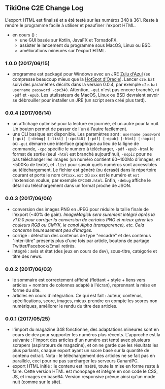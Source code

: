 ## TikiOne C2E Change Log

L'export HTML est finalisé et a été testé sur les numéros 348 à 361. Reste à rendre le programme facile à utiliser et peaufiner l'export HTML. 

* en cours () : 
  * une GUI basée sur Kotlin, JavaFX et TornadoFX.
  * assister le lancement du programme sous MacOS, Linux ou BSD.
  * améliorations mineures sur l'export HTML.

### 1.0.0 (2017/06/15)

* programme est packagé pour Windows avec un JRE [Zulu d'Azul](http://www.azul.com/downloads/zulu/zulu-windows/) (se compresse beaucoup mieux que la [HotSpot d'Oracle](http://www.oracle.com/technetwork/java/javase/downloads/index.html)). Lancer ``c2e.bat`` suivi des paramètres décrits dans la version 0.0.4, par exemple ``c2e.bat username password -cpc348``. Attention, ``-gui`` n'est pas encore branché, ni ``-pdf`` et ``-epub``. Les utulisateurs de MacOS, Linux ou BSD devraient savoir se débrouiller pour installer un JRE (un script sera créé plus tard).

### 0.0.4 (2017/06/14)

* un affichage optimisé pour la lecture en journée, et un autre pour la nuit. Un bouton permet de passer de l'un à l'autre facilement.
* une CLI basique est disponible. Les paramètres sont : ``username password [-gui] [-debug] [-list] [-cpc348] [-pdf] [-epub] [-html] [-nopic]`` où ``-gui`` démarre une interface graphique au lieu de la ligne de commande, ``-cpc`` spécifie le numéro à télécharger, ``-pdf`` ``-epub`` ``-html`` le format de sortie (seul ``-html`` est branché aujourd'hui), ``-nopic`` pour ne pas téléchanger les images (un numéro contient 60~100Mo d'images, et ~500Ko de texte), et ``-list`` pour savoir quels numéros sont accessibles au téléchargement. Le fichier est généré (ou écrasé) dans le répertoire courant et porte le nom ``CPCxxx.ext`` où ``xxx`` est le numéro et ``ext`` l'extension voulue, par exemple ``CPC348.html``. Enfin, ``-debug`` affiche le détail du téléchargement dans un format proche de JSON.
  
### 0.0.3 (2017/06/06)

* conversion des images PNG en JPEG pour réduire la taille finale de l'export (~40% de gain). *ImageMagick sera surement intégré après la v1.0.0 pour corriger la conversion de certains PNG et mieux gérer les couleurs RGB ou CMYK, le canal Alpha (transparence), etc. Cela concerne heureusement peu d'images.*
* corrigé : détection des contenus de type "encadré" et des contenus "inter-titre" présents plus d'une fois par article, boutons de partage Twitter/Facebook/Email retirés.
* intégré : avis et état (des jeux en cours de dev), sous-titre, catégorie et titre des news.

### 0.0.2 (2017/06/03)
* le sommaire est correctement affiché (flottant + style + liens vers articles + nombre de colonnes adapté à l'écran), reprennant la mise en forme du site.
* articles en cours d'intégration. Ce qui est fait : auteur, contenus, spécifications, score, images, mieux prendre en compte les scores non numériques, améliorer le rendu du titre des articles.

### 0.0.1 (2017/05/25)
* l'import du magazine 348 fonctionne, des adaptations mineures sont en cours de dev pour supporter les numéros plus récents. L'approche est la suivante : l'import des articles d'un numéro est tenté avec plusieurs scrapers (aspirateurs de magazine), et on ne garde que les résultats les plus parlants, chaque export ayant un score basé sur la quantité de contenu extrait. Nota : le téléchargement des articles ne se fait pas en parallèle, ceci pour ne pas surcharger les serveurs CanardPC.
* export HTML initié : le contenu est inséré, toute la mise en forme reste à faire. Cette version HTML est monopage et intègre en son code le CSS, JS, et images en base64. Version responsive prévue ainsi qu'un mode nuit (comme sur le site).
